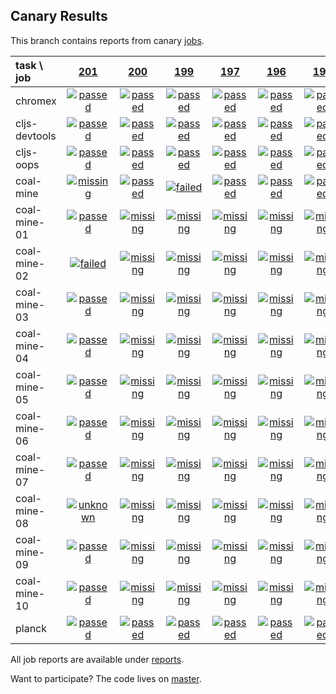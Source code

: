 ## Canary Results

This branch contains reports from canary [jobs](https://github.com/cljs-oss/canary/tree/jobs).

[//]: # (begin_overview_table)

| task \ job | <a href="reports/2018/01/03/job-000201-1.9.1004-0ddafa7" title="job #201 finished on 2018-01-03">201</a> | <a href="reports/2018/01/03/job-000200-1.9.1003-8de3e8a" title="job #200 finished on 2018-01-03">200</a> | <a href="reports/2018/01/02/job-000199-1.9.1003-8de3e8a" title="job #199 finished on 2018-01-02">199</a> | <a href="reports/2017/12/31/job-000197-1.9.1003-8de3e8a" title="job #197 finished on 2017-12-31">197</a> | <a href="reports/2017/12/30/job-000196-1.9.1003-8de3e8a" title="job #196 finished on 2017-12-30">196</a> | <a href="reports/2017/12/29/job-000194-1.9.999-4a24d18" title="job #194 finished on 2017-12-29">194</a> | <a href="reports/2017/12/28/job-000193-1.9.999-4a24d18" title="job #193 finished on 2017-12-28">193</a> | <a href="reports/2017/12/27/job-000192-1.9.999-4a24d18" title="job #192 finished on 2017-12-27">192</a> | <a href="reports/2017/12/27/job-000191-1.9.999-4a24d18" title="job #191 finished on 2017-12-27">191</a> | <a href="reports/2017/12/27/job-000190-1.9.999-4a24d18" title="job #190 finished on 2017-12-27">190</a> |
| :--- | :---: | :---: | :---: | :---: | :---: | :---: | :---: | :---: | :---: | :---: |
| chromex | <a href="reports/2018/01/03/job-000201-1.9.1004-0ddafa7#-chromex"><img title="passed" src="http://box.binaryage.com/s-passed.svg"><a> | <a href="reports/2018/01/03/job-000200-1.9.1003-8de3e8a#-chromex"><img title="passed" src="http://box.binaryage.com/s-passed.svg"><a> | <a href="reports/2018/01/02/job-000199-1.9.1003-8de3e8a#-chromex"><img title="passed" src="http://box.binaryage.com/s-passed.svg"><a> | <a href="reports/2017/12/31/job-000197-1.9.1003-8de3e8a#-chromex"><img title="passed" src="http://box.binaryage.com/s-passed.svg"><a> | <a href="reports/2017/12/30/job-000196-1.9.1003-8de3e8a#-chromex"><img title="passed" src="http://box.binaryage.com/s-passed.svg"><a> | <a href="reports/2017/12/29/job-000194-1.9.999-4a24d18#-chromex"><img title="passed" src="http://box.binaryage.com/s-passed.svg"><a> | <a href="reports/2017/12/28/job-000193-1.9.999-4a24d18#-chromex"><img title="passed" src="http://box.binaryage.com/s-passed.svg"><a> | <a href="reports/2017/12/27/job-000192-1.9.999-4a24d18#-chromex"><img title="disabled" src="http://box.binaryage.com/s-disabled.svg"><a> | <a href="reports/2017/12/27/job-000191-1.9.999-4a24d18#-chromex"><img title="passed" src="http://box.binaryage.com/s-passed.svg"><a> | <a href="reports/2017/12/27/job-000190-1.9.999-4a24d18#-chromex"><img title="disabled" src="http://box.binaryage.com/s-disabled.svg"><a> |
| cljs-devtools | <a href="reports/2018/01/03/job-000201-1.9.1004-0ddafa7#-cljs-devtools"><img title="passed" src="http://box.binaryage.com/s-passed.svg"><a> | <a href="reports/2018/01/03/job-000200-1.9.1003-8de3e8a#-cljs-devtools"><img title="passed" src="http://box.binaryage.com/s-passed.svg"><a> | <a href="reports/2018/01/02/job-000199-1.9.1003-8de3e8a#-cljs-devtools"><img title="passed" src="http://box.binaryage.com/s-passed.svg"><a> | <a href="reports/2017/12/31/job-000197-1.9.1003-8de3e8a#-cljs-devtools"><img title="passed" src="http://box.binaryage.com/s-passed.svg"><a> | <a href="reports/2017/12/30/job-000196-1.9.1003-8de3e8a#-cljs-devtools"><img title="passed" src="http://box.binaryage.com/s-passed.svg"><a> | <a href="reports/2017/12/29/job-000194-1.9.999-4a24d18#-cljs-devtools"><img title="passed" src="http://box.binaryage.com/s-passed.svg"><a> | <a href="reports/2017/12/28/job-000193-1.9.999-4a24d18#-cljs-devtools"><img title="passed" src="http://box.binaryage.com/s-passed.svg"><a> | <a href="reports/2017/12/27/job-000192-1.9.999-4a24d18#-cljs-devtools"><img title="disabled" src="http://box.binaryage.com/s-disabled.svg"><a> | <a href="reports/2017/12/27/job-000191-1.9.999-4a24d18#-cljs-devtools"><img title="passed" src="http://box.binaryage.com/s-passed.svg"><a> | <a href="reports/2017/12/27/job-000190-1.9.999-4a24d18#-cljs-devtools"><img title="disabled" src="http://box.binaryage.com/s-disabled.svg"><a> |
| cljs-oops | <a href="reports/2018/01/03/job-000201-1.9.1004-0ddafa7#-cljs-oops"><img title="passed" src="http://box.binaryage.com/s-passed.svg"><a> | <a href="reports/2018/01/03/job-000200-1.9.1003-8de3e8a#-cljs-oops"><img title="passed" src="http://box.binaryage.com/s-passed.svg"><a> | <a href="reports/2018/01/02/job-000199-1.9.1003-8de3e8a#-cljs-oops"><img title="passed" src="http://box.binaryage.com/s-passed.svg"><a> | <a href="reports/2017/12/31/job-000197-1.9.1003-8de3e8a#-cljs-oops"><img title="passed" src="http://box.binaryage.com/s-passed.svg"><a> | <a href="reports/2017/12/30/job-000196-1.9.1003-8de3e8a#-cljs-oops"><img title="passed" src="http://box.binaryage.com/s-passed.svg"><a> | <a href="reports/2017/12/29/job-000194-1.9.999-4a24d18#-cljs-oops"><img title="passed" src="http://box.binaryage.com/s-passed.svg"><a> | <a href="reports/2017/12/28/job-000193-1.9.999-4a24d18#-cljs-oops"><img title="passed" src="http://box.binaryage.com/s-passed.svg"><a> | <a href="reports/2017/12/27/job-000192-1.9.999-4a24d18#-cljs-oops"><img title="disabled" src="http://box.binaryage.com/s-disabled.svg"><a> | <a href="reports/2017/12/27/job-000191-1.9.999-4a24d18#-cljs-oops"><img title="passed" src="http://box.binaryage.com/s-passed.svg"><a> | <a href="reports/2017/12/27/job-000190-1.9.999-4a24d18#-cljs-oops"><img title="disabled" src="http://box.binaryage.com/s-disabled.svg"><a> |
| coal-mine | <a href="reports/2018/01/03/job-000201-1.9.1004-0ddafa7#-coal-mine"><img title="missing" src="http://box.binaryage.com/s-missing.svg"><a> | <a href="reports/2018/01/03/job-000200-1.9.1003-8de3e8a#-coal-mine"><img title="passed" src="http://box.binaryage.com/s-passed.svg"><a> | <a href="reports/2018/01/02/job-000199-1.9.1003-8de3e8a#-coal-mine"><img title="failed" src="http://box.binaryage.com/s-failed.svg"><a> | <a href="reports/2017/12/31/job-000197-1.9.1003-8de3e8a#-coal-mine"><img title="passed" src="http://box.binaryage.com/s-passed.svg"><a> | <a href="reports/2017/12/30/job-000196-1.9.1003-8de3e8a#-coal-mine"><img title="passed" src="http://box.binaryage.com/s-passed.svg"><a> | <a href="reports/2017/12/29/job-000194-1.9.999-4a24d18#-coal-mine"><img title="passed" src="http://box.binaryage.com/s-passed.svg"><a> | <a href="reports/2017/12/28/job-000193-1.9.999-4a24d18#-coal-mine"><img title="passed" src="http://box.binaryage.com/s-passed.svg"><a> | <a href="reports/2017/12/27/job-000192-1.9.999-4a24d18#-coal-mine"><img title="passed" src="http://box.binaryage.com/s-passed.svg"><a> | <a href="reports/2017/12/27/job-000191-1.9.999-4a24d18#-coal-mine"><img title="failed" src="http://box.binaryage.com/s-failed.svg"><a> | <a href="reports/2017/12/27/job-000190-1.9.999-4a24d18#-coal-mine"><img title="failed" src="http://box.binaryage.com/s-failed.svg"><a> |
| coal-mine-01 | <a href="reports/2018/01/03/job-000201-1.9.1004-0ddafa7#-coal-mine-01"><img title="passed" src="http://box.binaryage.com/s-passed.svg"><a> | <a href="reports/2018/01/03/job-000200-1.9.1003-8de3e8a#-coal-mine-01"><img title="missing" src="http://box.binaryage.com/s-missing.svg"><a> | <a href="reports/2018/01/02/job-000199-1.9.1003-8de3e8a#-coal-mine-01"><img title="missing" src="http://box.binaryage.com/s-missing.svg"><a> | <a href="reports/2017/12/31/job-000197-1.9.1003-8de3e8a#-coal-mine-01"><img title="missing" src="http://box.binaryage.com/s-missing.svg"><a> | <a href="reports/2017/12/30/job-000196-1.9.1003-8de3e8a#-coal-mine-01"><img title="missing" src="http://box.binaryage.com/s-missing.svg"><a> | <a href="reports/2017/12/29/job-000194-1.9.999-4a24d18#-coal-mine-01"><img title="missing" src="http://box.binaryage.com/s-missing.svg"><a> | <a href="reports/2017/12/28/job-000193-1.9.999-4a24d18#-coal-mine-01"><img title="missing" src="http://box.binaryage.com/s-missing.svg"><a> | <a href="reports/2017/12/27/job-000192-1.9.999-4a24d18#-coal-mine-01"><img title="missing" src="http://box.binaryage.com/s-missing.svg"><a> | <a href="reports/2017/12/27/job-000191-1.9.999-4a24d18#-coal-mine-01"><img title="missing" src="http://box.binaryage.com/s-missing.svg"><a> | <a href="reports/2017/12/27/job-000190-1.9.999-4a24d18#-coal-mine-01"><img title="missing" src="http://box.binaryage.com/s-missing.svg"><a> |
| coal-mine-02 | <a href="reports/2018/01/03/job-000201-1.9.1004-0ddafa7#-coal-mine-02"><img title="failed" src="http://box.binaryage.com/s-failed.svg"><a> | <a href="reports/2018/01/03/job-000200-1.9.1003-8de3e8a#-coal-mine-02"><img title="missing" src="http://box.binaryage.com/s-missing.svg"><a> | <a href="reports/2018/01/02/job-000199-1.9.1003-8de3e8a#-coal-mine-02"><img title="missing" src="http://box.binaryage.com/s-missing.svg"><a> | <a href="reports/2017/12/31/job-000197-1.9.1003-8de3e8a#-coal-mine-02"><img title="missing" src="http://box.binaryage.com/s-missing.svg"><a> | <a href="reports/2017/12/30/job-000196-1.9.1003-8de3e8a#-coal-mine-02"><img title="missing" src="http://box.binaryage.com/s-missing.svg"><a> | <a href="reports/2017/12/29/job-000194-1.9.999-4a24d18#-coal-mine-02"><img title="missing" src="http://box.binaryage.com/s-missing.svg"><a> | <a href="reports/2017/12/28/job-000193-1.9.999-4a24d18#-coal-mine-02"><img title="missing" src="http://box.binaryage.com/s-missing.svg"><a> | <a href="reports/2017/12/27/job-000192-1.9.999-4a24d18#-coal-mine-02"><img title="missing" src="http://box.binaryage.com/s-missing.svg"><a> | <a href="reports/2017/12/27/job-000191-1.9.999-4a24d18#-coal-mine-02"><img title="missing" src="http://box.binaryage.com/s-missing.svg"><a> | <a href="reports/2017/12/27/job-000190-1.9.999-4a24d18#-coal-mine-02"><img title="missing" src="http://box.binaryage.com/s-missing.svg"><a> |
| coal-mine-03 | <a href="reports/2018/01/03/job-000201-1.9.1004-0ddafa7#-coal-mine-03"><img title="passed" src="http://box.binaryage.com/s-passed.svg"><a> | <a href="reports/2018/01/03/job-000200-1.9.1003-8de3e8a#-coal-mine-03"><img title="missing" src="http://box.binaryage.com/s-missing.svg"><a> | <a href="reports/2018/01/02/job-000199-1.9.1003-8de3e8a#-coal-mine-03"><img title="missing" src="http://box.binaryage.com/s-missing.svg"><a> | <a href="reports/2017/12/31/job-000197-1.9.1003-8de3e8a#-coal-mine-03"><img title="missing" src="http://box.binaryage.com/s-missing.svg"><a> | <a href="reports/2017/12/30/job-000196-1.9.1003-8de3e8a#-coal-mine-03"><img title="missing" src="http://box.binaryage.com/s-missing.svg"><a> | <a href="reports/2017/12/29/job-000194-1.9.999-4a24d18#-coal-mine-03"><img title="missing" src="http://box.binaryage.com/s-missing.svg"><a> | <a href="reports/2017/12/28/job-000193-1.9.999-4a24d18#-coal-mine-03"><img title="missing" src="http://box.binaryage.com/s-missing.svg"><a> | <a href="reports/2017/12/27/job-000192-1.9.999-4a24d18#-coal-mine-03"><img title="missing" src="http://box.binaryage.com/s-missing.svg"><a> | <a href="reports/2017/12/27/job-000191-1.9.999-4a24d18#-coal-mine-03"><img title="missing" src="http://box.binaryage.com/s-missing.svg"><a> | <a href="reports/2017/12/27/job-000190-1.9.999-4a24d18#-coal-mine-03"><img title="missing" src="http://box.binaryage.com/s-missing.svg"><a> |
| coal-mine-04 | <a href="reports/2018/01/03/job-000201-1.9.1004-0ddafa7#-coal-mine-04"><img title="passed" src="http://box.binaryage.com/s-passed.svg"><a> | <a href="reports/2018/01/03/job-000200-1.9.1003-8de3e8a#-coal-mine-04"><img title="missing" src="http://box.binaryage.com/s-missing.svg"><a> | <a href="reports/2018/01/02/job-000199-1.9.1003-8de3e8a#-coal-mine-04"><img title="missing" src="http://box.binaryage.com/s-missing.svg"><a> | <a href="reports/2017/12/31/job-000197-1.9.1003-8de3e8a#-coal-mine-04"><img title="missing" src="http://box.binaryage.com/s-missing.svg"><a> | <a href="reports/2017/12/30/job-000196-1.9.1003-8de3e8a#-coal-mine-04"><img title="missing" src="http://box.binaryage.com/s-missing.svg"><a> | <a href="reports/2017/12/29/job-000194-1.9.999-4a24d18#-coal-mine-04"><img title="missing" src="http://box.binaryage.com/s-missing.svg"><a> | <a href="reports/2017/12/28/job-000193-1.9.999-4a24d18#-coal-mine-04"><img title="missing" src="http://box.binaryage.com/s-missing.svg"><a> | <a href="reports/2017/12/27/job-000192-1.9.999-4a24d18#-coal-mine-04"><img title="missing" src="http://box.binaryage.com/s-missing.svg"><a> | <a href="reports/2017/12/27/job-000191-1.9.999-4a24d18#-coal-mine-04"><img title="missing" src="http://box.binaryage.com/s-missing.svg"><a> | <a href="reports/2017/12/27/job-000190-1.9.999-4a24d18#-coal-mine-04"><img title="missing" src="http://box.binaryage.com/s-missing.svg"><a> |
| coal-mine-05 | <a href="reports/2018/01/03/job-000201-1.9.1004-0ddafa7#-coal-mine-05"><img title="passed" src="http://box.binaryage.com/s-passed.svg"><a> | <a href="reports/2018/01/03/job-000200-1.9.1003-8de3e8a#-coal-mine-05"><img title="missing" src="http://box.binaryage.com/s-missing.svg"><a> | <a href="reports/2018/01/02/job-000199-1.9.1003-8de3e8a#-coal-mine-05"><img title="missing" src="http://box.binaryage.com/s-missing.svg"><a> | <a href="reports/2017/12/31/job-000197-1.9.1003-8de3e8a#-coal-mine-05"><img title="missing" src="http://box.binaryage.com/s-missing.svg"><a> | <a href="reports/2017/12/30/job-000196-1.9.1003-8de3e8a#-coal-mine-05"><img title="missing" src="http://box.binaryage.com/s-missing.svg"><a> | <a href="reports/2017/12/29/job-000194-1.9.999-4a24d18#-coal-mine-05"><img title="missing" src="http://box.binaryage.com/s-missing.svg"><a> | <a href="reports/2017/12/28/job-000193-1.9.999-4a24d18#-coal-mine-05"><img title="missing" src="http://box.binaryage.com/s-missing.svg"><a> | <a href="reports/2017/12/27/job-000192-1.9.999-4a24d18#-coal-mine-05"><img title="missing" src="http://box.binaryage.com/s-missing.svg"><a> | <a href="reports/2017/12/27/job-000191-1.9.999-4a24d18#-coal-mine-05"><img title="missing" src="http://box.binaryage.com/s-missing.svg"><a> | <a href="reports/2017/12/27/job-000190-1.9.999-4a24d18#-coal-mine-05"><img title="missing" src="http://box.binaryage.com/s-missing.svg"><a> |
| coal-mine-06 | <a href="reports/2018/01/03/job-000201-1.9.1004-0ddafa7#-coal-mine-06"><img title="passed" src="http://box.binaryage.com/s-passed.svg"><a> | <a href="reports/2018/01/03/job-000200-1.9.1003-8de3e8a#-coal-mine-06"><img title="missing" src="http://box.binaryage.com/s-missing.svg"><a> | <a href="reports/2018/01/02/job-000199-1.9.1003-8de3e8a#-coal-mine-06"><img title="missing" src="http://box.binaryage.com/s-missing.svg"><a> | <a href="reports/2017/12/31/job-000197-1.9.1003-8de3e8a#-coal-mine-06"><img title="missing" src="http://box.binaryage.com/s-missing.svg"><a> | <a href="reports/2017/12/30/job-000196-1.9.1003-8de3e8a#-coal-mine-06"><img title="missing" src="http://box.binaryage.com/s-missing.svg"><a> | <a href="reports/2017/12/29/job-000194-1.9.999-4a24d18#-coal-mine-06"><img title="missing" src="http://box.binaryage.com/s-missing.svg"><a> | <a href="reports/2017/12/28/job-000193-1.9.999-4a24d18#-coal-mine-06"><img title="missing" src="http://box.binaryage.com/s-missing.svg"><a> | <a href="reports/2017/12/27/job-000192-1.9.999-4a24d18#-coal-mine-06"><img title="missing" src="http://box.binaryage.com/s-missing.svg"><a> | <a href="reports/2017/12/27/job-000191-1.9.999-4a24d18#-coal-mine-06"><img title="missing" src="http://box.binaryage.com/s-missing.svg"><a> | <a href="reports/2017/12/27/job-000190-1.9.999-4a24d18#-coal-mine-06"><img title="missing" src="http://box.binaryage.com/s-missing.svg"><a> |
| coal-mine-07 | <a href="reports/2018/01/03/job-000201-1.9.1004-0ddafa7#-coal-mine-07"><img title="passed" src="http://box.binaryage.com/s-passed.svg"><a> | <a href="reports/2018/01/03/job-000200-1.9.1003-8de3e8a#-coal-mine-07"><img title="missing" src="http://box.binaryage.com/s-missing.svg"><a> | <a href="reports/2018/01/02/job-000199-1.9.1003-8de3e8a#-coal-mine-07"><img title="missing" src="http://box.binaryage.com/s-missing.svg"><a> | <a href="reports/2017/12/31/job-000197-1.9.1003-8de3e8a#-coal-mine-07"><img title="missing" src="http://box.binaryage.com/s-missing.svg"><a> | <a href="reports/2017/12/30/job-000196-1.9.1003-8de3e8a#-coal-mine-07"><img title="missing" src="http://box.binaryage.com/s-missing.svg"><a> | <a href="reports/2017/12/29/job-000194-1.9.999-4a24d18#-coal-mine-07"><img title="missing" src="http://box.binaryage.com/s-missing.svg"><a> | <a href="reports/2017/12/28/job-000193-1.9.999-4a24d18#-coal-mine-07"><img title="missing" src="http://box.binaryage.com/s-missing.svg"><a> | <a href="reports/2017/12/27/job-000192-1.9.999-4a24d18#-coal-mine-07"><img title="missing" src="http://box.binaryage.com/s-missing.svg"><a> | <a href="reports/2017/12/27/job-000191-1.9.999-4a24d18#-coal-mine-07"><img title="missing" src="http://box.binaryage.com/s-missing.svg"><a> | <a href="reports/2017/12/27/job-000190-1.9.999-4a24d18#-coal-mine-07"><img title="missing" src="http://box.binaryage.com/s-missing.svg"><a> |
| coal-mine-08 | <a href="reports/2018/01/03/job-000201-1.9.1004-0ddafa7#-coal-mine-08"><img title="unknown" src="http://box.binaryage.com/s-unknown.svg"><a> | <a href="reports/2018/01/03/job-000200-1.9.1003-8de3e8a#-coal-mine-08"><img title="missing" src="http://box.binaryage.com/s-missing.svg"><a> | <a href="reports/2018/01/02/job-000199-1.9.1003-8de3e8a#-coal-mine-08"><img title="missing" src="http://box.binaryage.com/s-missing.svg"><a> | <a href="reports/2017/12/31/job-000197-1.9.1003-8de3e8a#-coal-mine-08"><img title="missing" src="http://box.binaryage.com/s-missing.svg"><a> | <a href="reports/2017/12/30/job-000196-1.9.1003-8de3e8a#-coal-mine-08"><img title="missing" src="http://box.binaryage.com/s-missing.svg"><a> | <a href="reports/2017/12/29/job-000194-1.9.999-4a24d18#-coal-mine-08"><img title="missing" src="http://box.binaryage.com/s-missing.svg"><a> | <a href="reports/2017/12/28/job-000193-1.9.999-4a24d18#-coal-mine-08"><img title="missing" src="http://box.binaryage.com/s-missing.svg"><a> | <a href="reports/2017/12/27/job-000192-1.9.999-4a24d18#-coal-mine-08"><img title="missing" src="http://box.binaryage.com/s-missing.svg"><a> | <a href="reports/2017/12/27/job-000191-1.9.999-4a24d18#-coal-mine-08"><img title="missing" src="http://box.binaryage.com/s-missing.svg"><a> | <a href="reports/2017/12/27/job-000190-1.9.999-4a24d18#-coal-mine-08"><img title="missing" src="http://box.binaryage.com/s-missing.svg"><a> |
| coal-mine-09 | <a href="reports/2018/01/03/job-000201-1.9.1004-0ddafa7#-coal-mine-09"><img title="passed" src="http://box.binaryage.com/s-passed.svg"><a> | <a href="reports/2018/01/03/job-000200-1.9.1003-8de3e8a#-coal-mine-09"><img title="missing" src="http://box.binaryage.com/s-missing.svg"><a> | <a href="reports/2018/01/02/job-000199-1.9.1003-8de3e8a#-coal-mine-09"><img title="missing" src="http://box.binaryage.com/s-missing.svg"><a> | <a href="reports/2017/12/31/job-000197-1.9.1003-8de3e8a#-coal-mine-09"><img title="missing" src="http://box.binaryage.com/s-missing.svg"><a> | <a href="reports/2017/12/30/job-000196-1.9.1003-8de3e8a#-coal-mine-09"><img title="missing" src="http://box.binaryage.com/s-missing.svg"><a> | <a href="reports/2017/12/29/job-000194-1.9.999-4a24d18#-coal-mine-09"><img title="missing" src="http://box.binaryage.com/s-missing.svg"><a> | <a href="reports/2017/12/28/job-000193-1.9.999-4a24d18#-coal-mine-09"><img title="missing" src="http://box.binaryage.com/s-missing.svg"><a> | <a href="reports/2017/12/27/job-000192-1.9.999-4a24d18#-coal-mine-09"><img title="missing" src="http://box.binaryage.com/s-missing.svg"><a> | <a href="reports/2017/12/27/job-000191-1.9.999-4a24d18#-coal-mine-09"><img title="missing" src="http://box.binaryage.com/s-missing.svg"><a> | <a href="reports/2017/12/27/job-000190-1.9.999-4a24d18#-coal-mine-09"><img title="missing" src="http://box.binaryage.com/s-missing.svg"><a> |
| coal-mine-10 | <a href="reports/2018/01/03/job-000201-1.9.1004-0ddafa7#-coal-mine-10"><img title="passed" src="http://box.binaryage.com/s-passed.svg"><a> | <a href="reports/2018/01/03/job-000200-1.9.1003-8de3e8a#-coal-mine-10"><img title="missing" src="http://box.binaryage.com/s-missing.svg"><a> | <a href="reports/2018/01/02/job-000199-1.9.1003-8de3e8a#-coal-mine-10"><img title="missing" src="http://box.binaryage.com/s-missing.svg"><a> | <a href="reports/2017/12/31/job-000197-1.9.1003-8de3e8a#-coal-mine-10"><img title="missing" src="http://box.binaryage.com/s-missing.svg"><a> | <a href="reports/2017/12/30/job-000196-1.9.1003-8de3e8a#-coal-mine-10"><img title="missing" src="http://box.binaryage.com/s-missing.svg"><a> | <a href="reports/2017/12/29/job-000194-1.9.999-4a24d18#-coal-mine-10"><img title="missing" src="http://box.binaryage.com/s-missing.svg"><a> | <a href="reports/2017/12/28/job-000193-1.9.999-4a24d18#-coal-mine-10"><img title="missing" src="http://box.binaryage.com/s-missing.svg"><a> | <a href="reports/2017/12/27/job-000192-1.9.999-4a24d18#-coal-mine-10"><img title="missing" src="http://box.binaryage.com/s-missing.svg"><a> | <a href="reports/2017/12/27/job-000191-1.9.999-4a24d18#-coal-mine-10"><img title="missing" src="http://box.binaryage.com/s-missing.svg"><a> | <a href="reports/2017/12/27/job-000190-1.9.999-4a24d18#-coal-mine-10"><img title="missing" src="http://box.binaryage.com/s-missing.svg"><a> |
| planck | <a href="reports/2018/01/03/job-000201-1.9.1004-0ddafa7#-planck"><img title="passed" src="http://box.binaryage.com/s-passed.svg"><a> | <a href="reports/2018/01/03/job-000200-1.9.1003-8de3e8a#-planck"><img title="passed" src="http://box.binaryage.com/s-passed.svg"><a> | <a href="reports/2018/01/02/job-000199-1.9.1003-8de3e8a#-planck"><img title="passed" src="http://box.binaryage.com/s-passed.svg"><a> | <a href="reports/2017/12/31/job-000197-1.9.1003-8de3e8a#-planck"><img title="passed" src="http://box.binaryage.com/s-passed.svg"><a> | <a href="reports/2017/12/30/job-000196-1.9.1003-8de3e8a#-planck"><img title="passed" src="http://box.binaryage.com/s-passed.svg"><a> | <a href="reports/2017/12/29/job-000194-1.9.999-4a24d18#-planck"><img title="passed" src="http://box.binaryage.com/s-passed.svg"><a> | <a href="reports/2017/12/28/job-000193-1.9.999-4a24d18#-planck"><img title="passed" src="http://box.binaryage.com/s-passed.svg"><a> | <a href="reports/2017/12/27/job-000192-1.9.999-4a24d18#-planck"><img title="disabled" src="http://box.binaryage.com/s-disabled.svg"><a> | <a href="reports/2017/12/27/job-000191-1.9.999-4a24d18#-planck"><img title="passed" src="http://box.binaryage.com/s-passed.svg"><a> | <a href="reports/2017/12/27/job-000190-1.9.999-4a24d18#-planck"><img title="disabled" src="http://box.binaryage.com/s-disabled.svg"><a> |

[//]: # (end_overview_table)

All job reports are available under [reports](reports).

Want to participate? The code lives on [master](https://github.com/cljs-oss/canary/tree/master).
